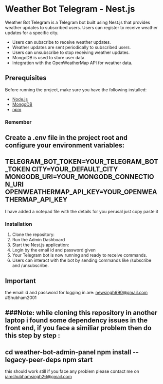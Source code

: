 # Weather Bot Telegram - Nest.js

Weather Bot Telegram is a Telegram bot built using Nest.js that provides weather updates to subscribed users. Users can register to receive weather updates for a specific city.


- Users can subscribe to receive weather updates.
- Weather updates are sent periodically to subscribed users.
- Users can unsubscribe to stop receiving weather updates.
- MongoDB is used to store user data.
- Integration with the OpenWeatherMap API for weather data.

## Prerequisites

Before running the project, make sure you have the following installed:

- [Node.js](https://nodejs.org/)
- [MongoDB](https://www.mongodb.com/)
- [npm](https://www.npmjs.com/)

### Remember
Create a .env file in the project root and configure your environment variables:
---
TELEGRAM_BOT_TOKEN=YOUR_TELEGRAM_BOT_TOKEN
CITY=YOUR_DEFAULT_CITY
MONGODB_URI=YOUR_MONGODB_CONNECTION_URI
OPENWEATHERMAP_API_KEY=YOUR_OPENWEATHERMAP_API_KEY
---
I have added a notepad file with the details for you perusal just copy paste it 
### Installation

1. Clone the repository:
2. Run the Admin Dashboard
4. Start the Nest.js application:
5. Login by the email id and password given
6. Your Telegram bot is now running and ready to receive commands.
7. Users can interact with the bot by sending commands like /subscribe and /unsubscribe.

## Important
the email id and password for logging in are:
newsingh990@gmail.com
#Shubham2001

###Note:
while cloning this repository in another laptop i found some dependency issues in the front end, if you face a similiar problem then do this step by step :
---
cd weather-bot-admin-panel
npm install --legacy-peer-deps
npm start
---
this should work still if you face any problem please contact me on iamshubhamsingh26@gmail.com 
